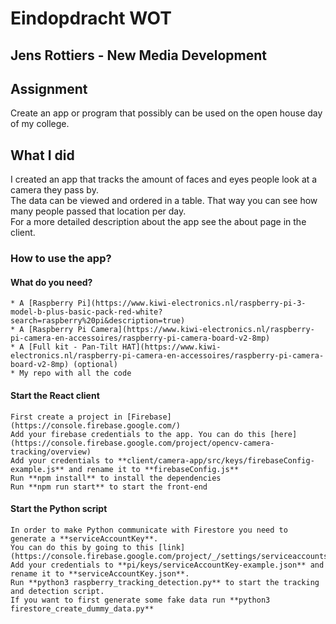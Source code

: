 # Eindopdracht WOT

## Jens Rottiers - New Media Development

## Assignment
Create an app or program that possibly can be used on the open house day of my college.

## What I did
I created an app that tracks the amount of faces and eyes people look at a camera they pass by.  
The data can be viewed and ordered in a table. That way you can see how many people passed that location per day.  
For a more detailed description about the app see the about page in the client.

### How to use the app?

#### What do you need?
```
* A [Raspberry Pi](https://www.kiwi-electronics.nl/raspberry-pi-3-model-b-plus-basic-pack-red-white?search=raspberry%20pi&description=true) 
* A [Raspberry Pi Camera](https://www.kiwi-electronics.nl/raspberry-pi-camera-en-accessoires/raspberry-pi-camera-board-v2-8mp)
* A [Full kit - Pan-Tilt HAT](https://www.kiwi-electronics.nl/raspberry-pi-camera-en-accessoires/raspberry-pi-camera-board-v2-8mp) (optional)
* My repo with all the code
```

#### Start the React client
```
First create a project in [Firebase](https://console.firebase.google.com/)  
Add your firebase credentials to the app. You can do this [here](https://console.firebase.google.com/project/opencv-camera-tracking/overview)  
Add your credentials to **client/camera-app/src/keys/firebaseConfig-example.js** and rename it to **firebaseConfig.js**  
Run **npm install** to install the dependencies  
Run **npm run start** to start the front-end
```

#### Start the Python script
```
In order to make Python communicate with Firestore you need to generate a **serviceAccountKey**.  
You can do this by going to this [link](https://console.firebase.google.com/project/_/settings/serviceaccounts/adminsdk)  
Add your credentials to **pi/keys/serviceAccountKey-example.json** and rename it to **serviceAccountKey.json**.  
Run **python3 raspberry_tracking_detection.py** to start the tracking and detection script.  
If you want to first generate some fake data run **python3 firestore_create_dummy_data.py**
```